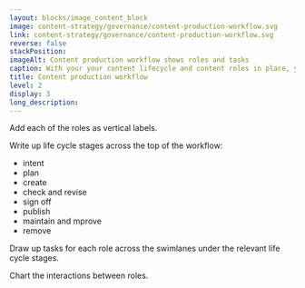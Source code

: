 ```yaml
---
layout: blocks/image_content_block
image: content-strategy/governance/content-production-workflow.svg
link: content-strategy/governance/content-production-workflow.svg
reverse: false
stackPosition:
imageAlt: Content production workflow shows roles and tasks
caption: With your your content lifecycle and content roles in place, you can map out the tasks in your workflow. Tasks relate to who is doing them and at what stage in the lifecycle they happen. Each role aligns with a relevant task across the content lifecycle stages. The content production workflow also shows the interactions between tasks along the way.
title: Content production workflow
level: 2
display: 3
long_description:
---
```


Add each of the roles as vertical labels.

Write up life cycle stages across the top of the workflow:
- intent
- plan
- create
- check and revise
- sign off
- publish
- maintain and mprove
- remove

Draw up tasks for each role across the swimlanes under the relevant life cycle stages.

Chart the interactions between roles.
